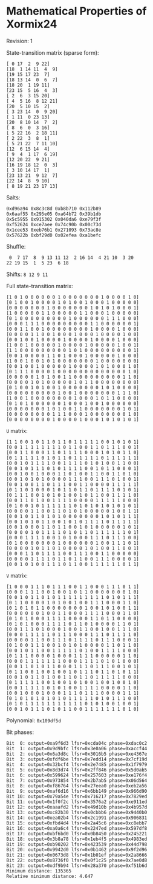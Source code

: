 Mathematical Properties of Xormix24
===================================

Revision: 1

State-transition matrix (sparse form):

	[ 0 17  2  9 22]
	[18  1 14 11  4  9]
	[19 15 17 23  7]
	[18 13 14  0  6  7]
	[18 20  1 19 11]
	[23 15  5 16  4  3]
	[ 2  6  3 15 20]
	[ 4  5 16  8 12 21]
	[20  5 10 15  2]
	[ 3 23 14  0  9 20]
	[ 1 11  0 23 13]
	[20  8 10 14  7  2]
	[ 8  6  0  3 16]
	[ 5 22 16  2 18 11]
	[ 2 22  3  8  1]
	[ 5 21 22  7 11 10]
	[12  6 15 14  4]
	[ 9  4  1 17  6 19]
	[12 20 22  9 21]
	[16 19 18 12  0  3]
	[ 3 10 14 17  1]
	[23 13 21  9 12  7]
	[22 14  8  9 10]
	[ 8 19 21 23 17 13]

Salts:

	0xd96a94 0x8c3c8d 0xb8b710 0x112b89
	0x6aaf55 0x295e05 0xa64b72 0x39b1db
	0x5c5955 0x915302 0x040da6 0xe79f3f
	0xf52624 0xce7aee 0x74c90b 0x00c73d
	0x1cee53 0xeb76b1 0x271093 0x73ac8e
	0x57622b 0xbf29d0 0x02efea 0xa1befc

Shuffle:

	 0  7 17  8  9 13 11 12  2 16 14  4 21 10  3 20
	22 19 15  1  5 23  6 18

Shifts: `8 12 9 11`

Full state-transition matrix:

	[1 0 1 0 0 0 0 0 0 1 0 0 0 0 0 0 0 1 0 0 0 0 1 0]
	[0 1 0 0 1 0 0 0 0 1 0 1 0 0 1 0 0 0 1 0 0 0 0 0]
	[0 0 0 0 0 0 0 1 0 0 0 0 0 0 0 1 0 1 0 1 0 0 0 1]
	[1 0 0 0 0 0 1 1 0 0 0 0 0 1 1 0 0 0 1 0 0 0 0 0]
	[0 1 0 0 0 0 0 0 0 0 0 1 0 0 0 0 0 0 1 1 1 0 0 0]
	[0 0 0 1 1 1 0 0 0 0 0 0 0 0 0 1 1 0 0 0 0 0 0 1]
	[0 0 1 1 0 0 1 0 0 0 0 0 0 0 0 1 0 0 0 0 1 0 0 0]
	[0 0 0 0 1 1 0 0 1 0 0 0 1 0 0 0 1 0 0 0 0 1 0 0]
	[0 0 1 0 0 1 0 0 0 0 1 0 0 0 0 1 0 0 0 0 1 0 0 0]
	[1 0 0 1 0 0 0 0 0 1 0 0 0 0 1 0 0 0 0 0 1 0 0 1]
	[1 1 0 0 0 0 0 0 0 0 0 1 0 1 0 0 0 0 0 0 0 0 0 1]
	[0 0 1 0 0 0 0 1 1 0 1 0 0 0 1 0 0 0 0 0 1 0 0 0]
	[1 0 0 1 0 0 1 0 1 0 0 0 0 0 0 0 1 0 0 0 0 0 0 0]
	[0 0 1 0 0 1 0 0 0 0 0 1 0 0 0 0 1 0 1 0 0 0 1 0]
	[0 1 1 1 0 0 0 0 1 0 0 0 0 0 0 0 0 0 0 0 0 0 1 0]
	[0 0 0 0 0 1 0 1 0 0 1 1 0 0 0 0 0 0 0 0 0 1 1 0]
	[0 0 0 0 1 0 1 0 0 0 0 0 1 0 1 1 0 0 0 0 0 0 0 0]
	[0 1 0 0 1 0 1 0 0 1 0 0 0 0 0 0 0 1 0 1 0 0 0 0]
	[0 0 0 0 0 0 0 0 0 1 0 0 1 0 0 0 0 0 0 0 1 1 1 0]
	[1 0 0 1 0 0 0 0 0 0 0 0 1 0 0 0 1 0 1 1 0 0 0 0]
	[0 1 0 1 0 0 0 0 0 0 1 0 0 0 1 0 0 1 0 0 0 0 0 0]
	[0 0 0 0 0 0 0 1 0 1 0 0 1 1 0 0 0 0 0 0 0 1 0 1]
	[0 0 0 0 0 0 0 0 1 1 1 0 0 0 1 0 0 0 0 0 0 0 1 0]
	[0 0 0 0 0 0 0 0 1 0 0 0 0 1 0 0 0 1 0 1 0 1 0 1]

`U` matrix:

	[1 1 0 0 1 0 1 1 0 1 1 0 1 1 1 1 1 0 0 1 0 1 0 1]
	[0 0 1 1 1 1 1 1 1 1 0 1 1 0 0 1 1 0 1 1 1 0 0 1]
	[0 0 1 1 0 0 0 1 1 0 1 1 1 1 0 0 0 1 0 1 0 1 1 0]
	[0 1 1 1 1 1 0 1 0 1 1 0 1 1 1 1 1 0 1 1 1 1 1 1]
	[0 0 1 0 1 1 1 1 0 0 1 1 1 1 0 1 0 1 0 0 1 1 0 0]
	[0 0 1 0 1 1 1 0 1 0 1 1 1 1 0 0 1 0 1 1 0 0 0 1]
	[0 0 1 0 0 1 0 0 0 1 1 0 1 0 0 1 1 0 0 1 1 0 1 0]
	[0 0 1 0 1 0 1 0 0 0 0 1 1 1 0 0 1 1 1 0 1 0 0 1]
	[0 0 1 0 0 1 1 0 1 1 1 0 0 1 1 0 0 0 0 1 1 1 1 1]
	[0 1 1 0 1 0 0 0 1 0 1 1 0 1 1 0 1 1 1 1 0 1 0 1]
	[0 1 1 1 0 0 1 0 1 0 1 0 0 1 0 1 1 0 0 1 1 1 1 0]
	[0 0 1 1 0 1 0 0 1 1 1 1 0 0 0 0 1 1 1 1 1 0 0 0]
	[0 1 0 0 1 0 1 1 1 1 1 1 0 1 0 1 0 1 0 1 0 1 0 1]
	[0 0 0 0 1 1 0 0 1 1 0 1 0 1 0 0 0 0 0 1 0 0 1 1]
	[0 0 1 0 1 1 0 1 0 1 0 0 0 0 0 0 0 1 0 1 0 1 1 1]
	[0 0 1 0 1 0 1 1 0 0 1 0 1 0 1 1 1 1 0 1 1 1 1 1]
	[0 0 1 0 0 0 1 1 0 1 1 0 0 1 0 1 0 0 0 0 0 1 0 1]
	[0 0 0 0 1 0 1 1 1 1 0 1 0 1 1 0 1 1 1 1 1 1 0 1]
	[0 0 0 1 1 1 1 0 0 1 0 1 0 0 0 1 1 1 0 1 1 1 0 0]
	[0 1 0 0 0 0 0 0 0 1 0 0 0 0 0 0 1 0 0 1 1 1 0 1]
	[0 0 0 0 1 0 1 1 0 1 0 0 0 0 1 0 1 0 0 1 1 0 0 1]
	[0 0 0 1 1 0 1 1 1 1 0 0 1 1 1 0 0 1 1 0 0 0 0 0]
	[0 0 0 0 1 1 1 1 0 1 1 0 1 1 0 0 1 1 1 0 0 0 0 1]
	[0 0 1 0 1 0 0 1 1 1 0 1 1 0 0 1 1 1 1 1 1 0 1 1]

`V` matrix:

	[1 0 0 0 1 1 1 0 1 1 1 0 0 1 1 0 0 0 1 1 1 0 1 1]
	[0 0 0 1 1 1 0 0 1 0 0 1 0 1 1 0 0 0 0 0 0 0 1 0]
	[0 0 1 0 1 1 0 1 0 1 1 1 1 1 1 1 1 1 0 1 0 1 1 1]
	[0 1 1 0 0 0 0 1 0 1 0 0 1 0 0 1 1 1 0 0 0 1 1 0]
	[0 1 0 1 0 1 1 0 0 0 0 0 0 0 1 0 0 1 0 1 0 0 1 1]
	[0 0 0 0 0 0 1 0 0 1 1 0 0 0 1 1 1 1 0 0 0 1 1 0]
	[0 1 0 1 0 0 0 1 1 1 1 0 0 0 0 1 1 0 1 1 0 0 0 0]
	[0 1 0 1 0 0 0 1 1 1 1 0 1 1 0 1 0 0 0 0 1 1 0 1]
	[0 0 1 1 1 0 1 0 0 0 1 0 0 1 1 0 0 1 0 0 1 1 1 0]
	[0 0 0 1 1 1 1 1 0 1 1 1 0 0 0 1 1 1 0 1 1 1 1 0]
	[0 0 0 0 1 1 0 0 1 1 1 0 1 1 1 1 0 1 1 1 0 0 0 1]
	[0 1 0 0 1 1 1 0 0 1 0 1 0 1 0 0 0 0 1 1 0 1 1 0]
	[0 0 1 0 1 1 0 0 1 1 1 1 1 0 1 0 0 1 1 1 1 0 0 0]
	[0 1 1 1 0 0 0 0 1 0 0 0 1 1 1 1 0 0 0 0 0 1 1 0]
	[0 0 0 1 1 1 1 1 1 1 0 0 0 1 1 1 1 0 1 0 1 0 0 0]
	[0 0 1 1 0 1 0 1 1 0 0 0 1 1 1 0 1 1 1 0 0 1 0 1]
	[0 1 1 0 0 1 0 0 1 0 0 1 0 1 1 1 0 1 1 0 1 0 1 1]
	[0 0 1 0 1 1 0 1 0 0 1 1 0 1 1 0 1 1 1 1 1 0 0 0]
	[0 1 1 1 1 1 0 0 1 0 0 1 0 1 0 0 1 0 0 1 0 0 1 0]
	[0 0 1 1 1 1 1 0 1 0 1 0 0 1 1 1 1 0 0 0 0 1 1 0]
	[0 0 1 0 0 0 1 0 0 0 1 1 1 0 1 1 1 0 0 0 0 1 1 1]
	[0 1 0 1 0 1 0 1 0 1 0 1 1 1 1 1 0 1 0 1 1 1 0 0]
	[0 1 0 1 1 1 1 1 1 1 1 1 1 1 0 1 0 1 0 0 1 0 0 1]
	[0 0 1 0 1 1 1 0 1 0 1 1 0 0 1 1 1 1 1 1 1 0 1 0]

Polynomial: `0x109df5d`

Bit phases:

	Bit  0: output=0xa9f6d3 lfsr=0xcda04c phase=0xdac0c2
	Bit  1: output=0x9d9bfc lfsr=0x3e0a06 phase=0xaccf44
	Bit  2: output=0x6a3d8c lfsr=0x3016b5 phase=0xe4367e
	Bit  3: output=0xfdf6be lfsr=0x7edd14 phase=0x7cf19d
	Bit  4: output=0x32bcf4 lfsr=0x2e7485 phase=0x1f7979
	Bit  5: output=0x8d3d74 lfsr=0x2ff846 phase=0x5d0ab5
	Bit  6: output=0x599624 lfsr=0x257603 phase=0xe176f4
	Bit  7: output=0x973854 lfsr=0x2b7ab5 phase=0x06d564
	Bit  8: output=0xf86764 lfsr=0x27eea0 phase=0xeb2a56
	Bit  9: output=0xaf6d16 lfsr=0x6bb149 phase=0x966d90
	Bit 10: output=0x79a54e lfsr=0x716217 phase=0x7829ed
	Bit 11: output=0x1f0f2c lfsr=0x3576a2 phase=0xe911ed
	Bit 12: output=0xaaafd2 lfsr=0x49d10b phase=0x4b957d
	Bit 13: output=0xc82b30 lfsr=0x0cbbb6 phase=0x9440b0
	Bit 14: output=0xea02b4 lfsr=0x2c1991 phase=0x906831
	Bit 15: output=0xfbd4d4 lfsr=0x2a45c6 phase=0xc8ebb7
	Bit 16: output=0xa0a6c4 lfsr=0x2247ed phase=0x597df8
	Bit 17: output=0xbf6bd0 lfsr=0x0b8450 phase=0x245221
	Bit 18: output=0x3b8a78 lfsr=0x1eb4f5 phase=0x4983ed
	Bit 19: output=0xb90202 lfsr=0x423539 phase=0x44d798
	Bit 20: output=0x9942d0 lfsr=0x0b1462 phase=0x9f2d96
	Bit 21: output=0x0673d8 lfsr=0x1b01ef phase=0x2a8666
	Bit 22: output=0x8736f0 lfsr=0x0f1c25 phase=0x7ae0d8
	Bit 23: output=0xdf9b94 lfsr=0x28a370 phase=0xf51b6d
	Minimum distance: 135365
	Relative minimum distance: 4.647

